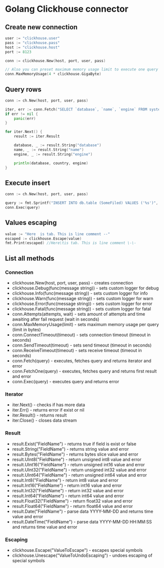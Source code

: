 # Golang Clickhouse connector

## Create new connection

```go
user := "clickhouse.user"
pass := "clickhouse.pass"
host := "clickhouse.host"
port := 8123

conn := clickhouse.New(host, port, user, pass)

// Also you can preset maximum memory usage limit to execute one query
conn.MaxMemoryUsage(4 * clickhouse.GigaByte)
```

## Query rows

```go
conn := ch.New(host, port, user, pass)

iter, err := conn.Fetch("SELECT `database`, `name`, `engine` FROM system.tables")
if err != nil {
    panic(err)
}

for iter.Next() {
    result := iter.Result

    database, _ := result.String("database")
    name, _ := result.String("name")
    engine, _ := result.String("engine")

    println(database, country, engine)
}
```

## Execute insert

```go
conn := ch.New(host, port, user, pass)

query := fmt.Sprintf("INSERT INTO db.table (SomeFiled) VALUES ('%s')", "Some value")
conn.Exec(query)
```

## Values escaping 

```go
value := "Here	is tab. This is line comment --"
escaped := clickhouse.Escape(value)
fmt.Print(escaped) //Here\tis tab. This is line comment \-\-
```

## List all methods

### Connection

* clickhouse.New(host, port, user, pass) - creates connection
* clickhouse.Debug(func(message string)) - sets custom logger for debug
* clickhouse.Info(func(message string)) - sets custom logger for info
* clickhouse.Warn(func(message string)) - sets custom logger for warn
* clickhouse.Error(func(message string)) - sets custom logger for error
* clickhouse.Fatal(func(message string)) - sets custom logger for fatal
* conn.Attempts(attempts, wait) - sets amount of attempts and time awaiting after fail request (wait in seconds)
* conn.MaxMemoryUsage(limit) - sets maximum memory usage per query (limit in bytes)
* conn.ConnectTimeout(timeout) - sets connection timeout (timeout in seconds)
* conn.SendTimeout(timeout) - sets send timeout (timeout in seconds)
* conn.ReceiveTimeout(timeout) - sets receive timeout (timeout in seconds)
* conn.Fetch(query) - executes, fetches query and returns iterator and error
* conn.FetchOne(query) - executes, fetches query and returns first result and error
* conn.Exec(query) - executes query and returns error

### Iterator

* iter.Next() - checks if has more data
* iter.Err() - returns error if exist or nil
* iter.Result() - returns result
* iter.Close() - closes data stream

### Result

* result.Exist("FieldName") - returns true if field is exist or false
* result.String("FieldName") - returns string value and error
* result.Bytes("FieldName") - returns bytes slice value and error
* result.UInt8("FieldName") - return unsigned int8 value and error
* result.UInt16("FieldName") - return unsigned int16 value and error
* result.UInt32("FieldName") - return unsigned int32 value and error
* result.UInt64("FieldName") - return unsigned int64 value and error
* result.Int8("FieldName") - return int8 value and error
* result.Int16("FieldName") - return int16 value and error
* result.Int32("FieldName") - return int32 value and error
* result.Int64("FieldName") - return int64 value and error
* result.Float32("FieldName") - return float32 value and error
* result.Float64("FieldName") - return float64 value and error
* result.Date("FieldName") - parse data YYYY-MM-DD and returns time value and error
* result.DateTime("FieldName") - parse data YYYY-MM-DD HH:MM:SS and returns time value and error

### Escaping

* clickhouse.Escape("ValueToEscape") - escapes special symbols
* clickhouse.Unescape("ValueToUndoEscaping") - undoes escaping of special symbols